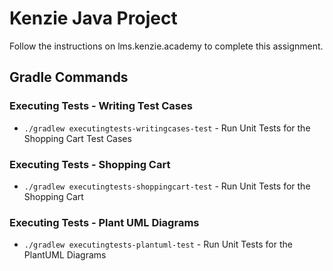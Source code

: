 # Kenzie Java Project

Follow the instructions on lms.kenzie.academy to complete this assignment.


## Gradle Commands

### Executing Tests - Writing Test Cases

* `./gradlew executingtests-writingcases-test` - Run Unit Tests for the Shopping Cart Test Cases

### Executing Tests - Shopping Cart

* `./gradlew executingtests-shoppingcart-test` - Run Unit Tests for the Shopping Cart

### Executing Tests - Plant UML Diagrams

* `./gradlew executingtests-plantuml-test` - Run Unit Tests for the PlantUML Diagrams